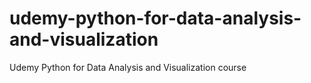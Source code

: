 # udemy-python-for-data-analysis-and-visualization
Udemy Python for Data Analysis and Visualization course
